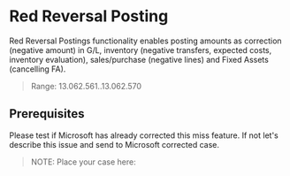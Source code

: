 # Red Reversal Posting

Red Reversal Postings functionality enables posting amounts as correction (negative amount) in G/L, inventory (negative transfers, expected costs, inventory evaluation), sales/purchase (negative lines) and Fixed Assets (cancelling FA).

> Range: 13.062.561..13.062.570

## Prerequisites

Please test if Microsoft has already corrected this miss feature.
If not let's describe this issue and send to Microsoft corrected case.

> NOTE: Place your case here: